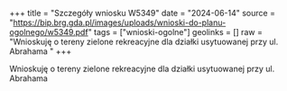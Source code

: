 +++
title = "Szczegóły wniosku W5349"
date = "2024-06-14"
source = "https://bip.brg.gda.pl/images/uploads/wnioski-do-planu-ogolnego/w5349.pdf"
tags = ["wnioski-ogolne"]
geolinks = []
raw = "Wnioskuję o tereny zielone rekreacyjne dla działki usytuowanej przy ul. Abrahama "
+++

Wnioskuję o tereny zielone rekreacyjne dla działki usytuowanej przy ul. Abrahama



